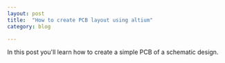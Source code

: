 ```yaml
---
layout: post
title:  "How to create PCB layout using altium"
category: blog

---
```


In this post you'll learn how to create a simple PCB of a schematic design.
